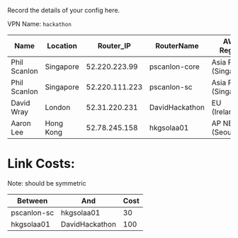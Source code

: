 


Record the details of your config here.

VPN Name: `hackathon`

| Name | Location  | Router_IP  |  RouterName |AWS Region | Notes  |
|------|-----------|------------|-------------|--------|----------|
| Phil Scanlon | Singapore | 52.220.223.99  | pscanlon-core | Asia Pacific (Singapore) | |
| Phil Scanlon | Singapore | 52.220.111.223 | pscanlon-sc   | Asia Pacific (Singapore) | |
| David Wray | London | 52.31.220.231 | DavidHackathon   | EU (Ireland) | |
| Aaron Lee | Hong Kong | 52.78.245.158 | hkgsolaa01 | AP NE (Seoul) | |

# Link Costs:

Note: should be symmetric

| Between | And | Cost |
|---------|-----|------|
| pscanlon-sc | hkgsolaa01 | 30 |
| hkgsolaa01 | DavidHackathon | 100 |


